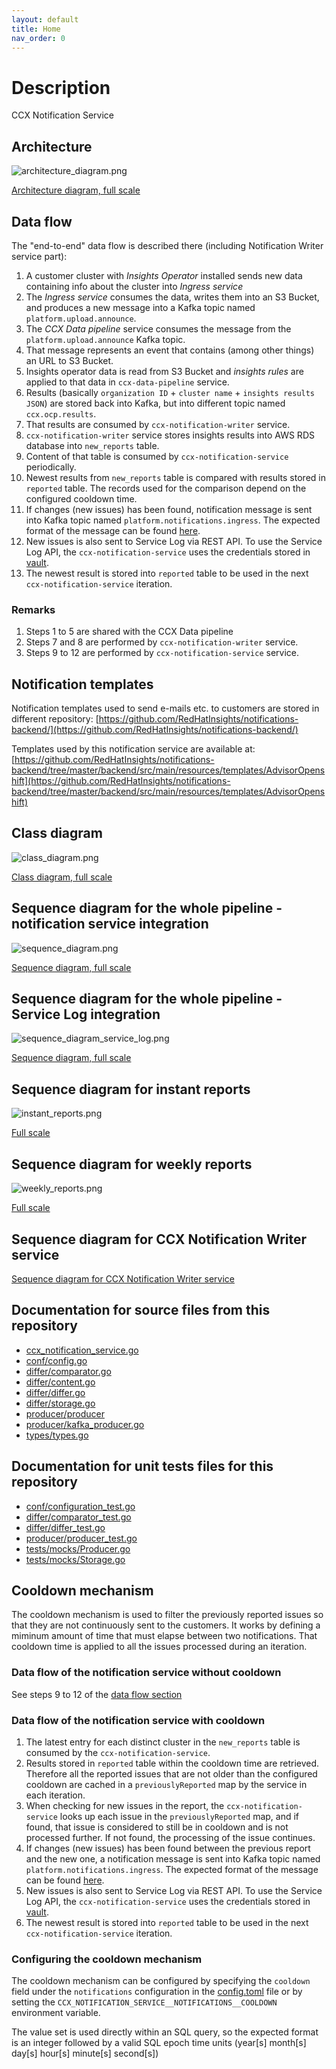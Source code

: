 ```yaml
---
layout: default
title: Home
nav_order: 0
---
```


# Description

CCX Notification Service

## Architecture

![architecture_diagram.png](images/architecture_diagram.png)

[Architecture diagram, full scale](images/architecture_diagram.png)


## Data flow

The "end-to-end" data flow is described there (including Notification Writer service part):

1. A customer cluster with *Insights Operator* installed sends new data containing info about the cluster into *Ingress service*
1. The *Ingress service* consumes the data, writes them into an S3 Bucket, and produces a new message into a Kafka topic named `platform.upload.announce`.
1. The *CCX Data pipeline* service consumes the message from the `platform.upload.announce` Kafka topic.
1. That message represents an event that contains (among other things) an URL to S3 Bucket.
1. Insights operator data is read from S3 Bucket and *insights rules* are applied to that data in `ccx-data-pipeline` service.
1. Results (basically `organization ID` + `cluster name` + `insights results JSON`) are stored back into Kafka, but into different topic named `ccx.ocp.results`.
1. That results are consumed by `ccx-notification-writer` service.
1. `ccx-notification-writer` service stores insights results into AWS RDS database into `new_reports` table.
1. Content of that table is consumed by `ccx-notification-service` periodically.
1. Newest results from `new_reports` table is compared with results stored in `reported` table. The records used for the comparison depend on the configured cooldown time.
1. If changes (new issues) has been found, notification message is sent into Kafka topic named `platform.notifications.ingress`. The expected format of the message can be found [here](https://core-platform-apps.pages.redhat.com/notifications-docs/dev/user-guide/send-notification.html#_kafka).
1. New issues is also sent to Service Log via REST API. To use the Service Log API, the `ccx-notification-service` uses the credentials stored in [vault](https://vault.devshift.net/ui/vault/secrets/insights/show/secrets/insights-prod/ccx-data-pipeline-prod/ccx-notification-service-auth).
1. The newest result is stored into `reported` table to be used in the next `ccx-notification-service` iteration.

### Remarks

1. Steps 1 to  5 are shared with the CCX Data pipeline
1. Steps 7 and 8 are performed by `ccx-notification-writer` service.
1. Steps 9 to 12 are performed by `ccx-notification-service` service.

## Notification templates

Notification templates used to send e-mails etc. to customers are stored in different repository:
[https://github.com/RedHatInsights/notifications-backend/](https://github.com/RedHatInsights/notifications-backend/)

Templates used by this notification service are available at:
[https://github.com/RedHatInsights/notifications-backend/tree/master/backend/src/main/resources/templates/AdvisorOpenshift](https://github.com/RedHatInsights/notifications-backend/tree/master/backend/src/main/resources/templates/AdvisorOpenshift)

## Class diagram

![class_diagram.png](images/class_diagram.png)

[Class diagram, full scale](images/class_diagram.png)

## Sequence diagram for the whole pipeline - notification service integration

![sequence_diagram.png](sequence_diagram.png)

[Sequence diagram, full scale](sequence_diagram.png)

## Sequence diagram for the whole pipeline - Service Log integration

![sequence_diagram_service_log.png](sequence_diagram_service_log.png)

[Sequence diagram, full scale](sequence_diagram._service_logpng)

## Sequence diagram for instant reports

![instant_reports.png](images/instant_reports.png)

[Full scale](images/instant_reports.png)

## Sequence diagram for weekly reports

![weekly_reports.png](weekly_reports.png)

[Full scale](weekly_reports.png)

## Sequence diagram for CCX Notification Writer service

[Sequence diagram for CCX Notification Writer service](sequence_diagram_notification_writer.png)

## Documentation for source files from this repository

* [ccx_notification_service.go](./packages/ccx_notification_service.html)
* [conf/config.go](./packages/conf/config.html)
* [differ/comparator.go](./packages/differ/comparator.html)
* [differ/content.go](./packages/differ/content.html)
* [differ/differ.go](./packages/differ/differ.html)
* [differ/storage.go](./packages/differ/storage.html)
* [producer/producer](./packages/producer/producer.html)
* [producer/kafka_producer.go](./packages/producer/kafka_producer.html)
* [types/types.go](./packages/types/types.html)

## Documentation for unit tests files for this repository

* [conf/configuration_test.go](./packages/conf/configuration_test.html)
* [differ/comparator_test.go](./packages/differ/comparator_test.html)
* [differ/differ_test.go](./packages/differ/differ_test.html)
* [producer/producer_test.go](./packages/producer/producer_test.html)
* [tests/mocks/Producer.go](./packages/tests/mocks/Producer.html)
* [tests/mocks/Storage.go](./packages/tests/mocks/Storage.html)

## Cooldown mechanism

The cooldown mechanism is used to filter the previously reported issues so that they are not continuously sent to the customers. It works by defining a miminum amount of time that must elapse between two notifications. That cooldown time is applied to all the issues processed during an iteration.

### Data flow of the notification service without cooldown

See steps 9 to 12 of the [data flow section](#data-flow)

### Data flow of the notification service with cooldown

1. The latest entry for each distinct cluster in the `new_reports` table is consumed by the `ccx-notification-service`.
1. Results stored in `reported` table within the cooldown time are retrieved. Therefore all the reported issues that are not older than the configured cooldown are cached in a `previouslyReported` map by the service in each iteration.
1. When checking for new issues in the report, the `ccx-notification-service` looks up each issue in the `previouslyReported` map, and if found, that issue is considered to still be in cooldown and is not processed further. If not found, the processing of the issue continues.
1. If changes (new issues) has been found between the previous report and the new one, a notification message is sent into Kafka topic named `platform.notifications.ingress`. The expected format of the message can be found [here](https://core-platform-apps.pages.redhat.com/notifications-docs/dev/user-guide/send-notification.html#_kafka).
1. New issues is also sent to Service Log via REST API. To use the Service Log API, the `ccx-notification-service` uses the credentials stored in [vault](https://vault.devshift.net/ui/vault/secrets/insights/show/secrets/insights-prod/ccx-data-pipeline-prod/ccx-notification-service-auth).
1. The newest result is stored into `reported` table to be used in the next `ccx-notification-service` iteration.

### Configuring the cooldown mechanism

The cooldown mechanism can be configured by specifying the `cooldown` field under the `notifications` configuration in the [config.toml](../config.toml) file or by setting the `CCX_NOTIFICATION_SERVICE__NOTIFICATIONS__COOLDOWN` environment variable.

The value set is used directly within an SQL query, so the expected format is an integer followed by a valid SQL epoch time units (year[s] month[s] day[s] hour[s] minute[s] second[s])

